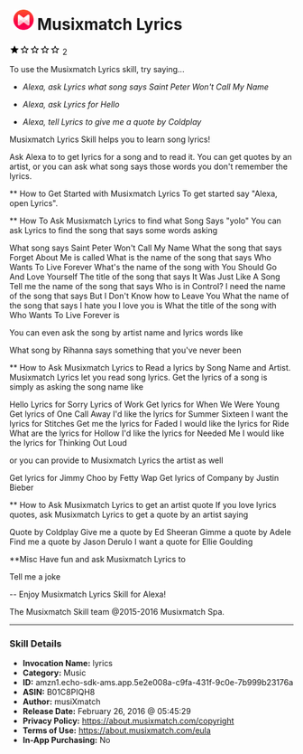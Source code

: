 # &nbsp;<img src="skill_icon" alt="Musixmatch Lyrics icon" width="36"> Musixmatch Lyrics
![1 stars](../../images/ic_star_black_18dp_1x.png)![1 stars](../../images/ic_star_border_black_18dp_1x.png)![1 stars](../../images/ic_star_border_black_18dp_1x.png)![1 stars](../../images/ic_star_border_black_18dp_1x.png)![1 stars](../../images/ic_star_border_black_18dp_1x.png) 2

To use the Musixmatch Lyrics skill, try saying...

* *Alexa, ask Lyrics what song says Saint Peter Won't Call My Name*

* *Alexa, ask Lyrics for Hello*

* *Alexa, tell Lyrics to give me a quote by Coldplay*

Musixmatch Lyrics Skill helps you to learn song lyrics!

Ask Alexa to to get lyrics for a song and to read it.  You can get quotes by an artist, or you can ask what song says those words you don't remember the lyrics.

** How to Get Started with Musixmatch Lyrics
To get started say "Alexa, open Lyrics".

** How To Ask Musixmatch Lyrics to find what Song Says "yolo"
You can ask Lyrics to find the song that says some words asking

What song says Saint Peter Won't Call My Name
What the song that says Forget About Me is called
What is the name of the song that says Who Wants To Live Forever
What's the name of the song with You Should Go And Love Yourself
The title of the song that says It Was Just Like A Song
Tell me the name of the song that says Who is in Control?
I need the name of the song that says But I Don't Know how to Leave You
What the name of the song that says I hate you I love you is
What the title of the song with Who Wants To Live Forever is

You can even ask the song by artist name and lyrics words like

What song by Rihanna says something that you've never been

** How to Ask Musixmatch Lyrics to Read a lyrics by Song Name and Artist.
Musixmatch Lyrics let you read song lyrics. Get the lyrics of a song is simply as asking the song name like

Hello
Lyrics for Sorry
Lyrics of Work
Get lyrics for When We Were Young
Get lyrics of One Call Away
I'd like the lyrics for Summer Sixteen
I want the lyrics for Stitches
Get me the lyrics for Faded
I would like the lyrics for Ride
What are the lyrics for Hollow
I'd like the lyrics for Needed Me
I would like the lyrics for Thinking Out Loud

or you can provide to Musixmatch Lyrics the artist as well

Get lyrics for Jimmy Choo by Fetty Wap
Get lyrics of Company by Justin Bieber

** How to Ask Musixmatch Lyrics to get an artist quote
If you love lyrics quotes, ask Musixmatch Lyrics to get a quote by an artist saying

Quote by Coldplay
Give me a quote by Ed Sheeran
Gimme a quote by Adele
Find me a quote by Jason Derulo
I want a quote for Ellie Goulding

**Misc
Have fun and ask Musixmatch Lyrics to

Tell me a joke



--
Enjoy Musixmatch Lyrics Skill for Alexa!

The Musixmatch Skill team
@2015-2016 Musixmatch Spa.

***

### Skill Details

* **Invocation Name:** lyrics
* **Category:** Music
* **ID:** amzn1.echo-sdk-ams.app.5e2e008a-c9fa-431f-9c0e-7b999b23176a
* **ASIN:** B01C8PIQH8
* **Author:** musiXmatch
* **Release Date:** February 26, 2016 @ 05:45:29
* **Privacy Policy:** https://about.musixmatch.com/copyright
* **Terms of Use:** https://about.musixmatch.com/eula
* **In-App Purchasing:** No
